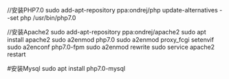 //安装PHP7.0
sudo add-apt-repository ppa:ondrej/php
update-alternatives --set php /usr/bin/php7.0

//安装Apache2
sudo add-apt-repository ppa:ondrej/apache2
sudo apt install apache2
sudo a2enmod php7.0
sudo a2enmod proxy_fcgi setenvif
sudo a2enconf php7.0-fpm
sudo a2enmod rewrite
sudo service apache2 restart

#安装Mysql
sudo apt install php7.0-mysql
